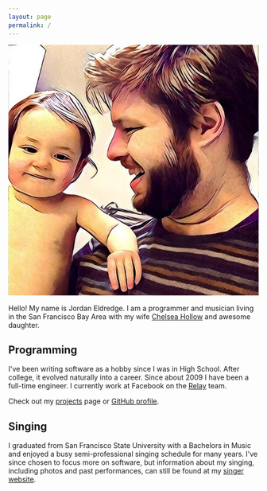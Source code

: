 ```yaml
---
layout: page
permalink: /
---
```

<div class='headshot'>
<img src="/images/avatar.jpg"
class="shadow-xl rounded-xl"
alt='Jordan Eldredge with his daughter'>
</div>

Hello! My name is Jordan Eldredge. I am a programmer and musician
living in the San Francisco Bay Area with my wife [Chelsea
Hollow](http://chelseahollow.com) and awesome daughter.

## Programming

I've been writing software as a hobby since I was in High School. After
college, it evolved naturally into a career. Since about 2009 I have been
a full-time engineer. I currently work at Facebook on the [Relay](https://relay.dev/) team.

Check out my [projects](projects) page or [GitHub profile](https://github.com/captbaritone).

## Singing

I graduated from San Francisco State University with a Bachelors in Music and
enjoyed a busy semi-professional singing schedule for many years. I've since
chosen to focus more on software, but information about my singing, including
photos and past performances, can still be found at my [singer website](singer).
